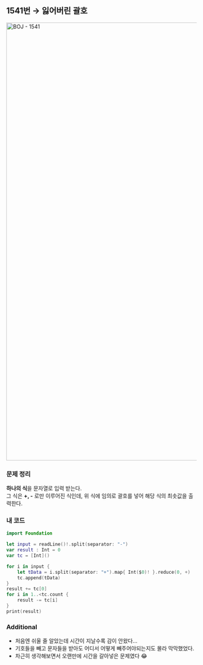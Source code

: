 ## 1541번 → 잃어버린 괄호
<img width="1160" alt="BOJ - 1541" src="https://user-images.githubusercontent.com/64394744/133891844-8bb6ca72-2327-4eb4-b1f9-da8062a149cb.png">


### 문제 정리
**하나의 식**을 문자열로 입력 받는다. </br>
그 식은 **+, -** 로만 이루어진 식인데, 위 식에 임의로 괄호를 넣어 해당 식의 최솟값을 출력한다.


### 내 코드
```swift
import Foundation

let input = readLine()!.split(separator: "-")
var result : Int = 0
var tc = [Int]()

for i in input {
    let tData = i.split(separator: "+").map{ Int($0)! }.reduce(0, +)
    tc.append(tData)
}
result += tc[0]
for i in 1..<tc.count {
    result -= tc[i]
}
print(result)
```

### Additional

 - 처음엔 쉬울 줄 알았는데 시간이 지날수록 감이 안왔다...
 - 기호들을 빼고 문자들을 받아도 어디서 어떻게 빼주어야되는지도 몰라 막막했었다.
 - 차근히 생각해보면서 오랜만에 시간을 갈아넣은 문제였다 😂 
